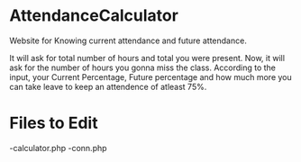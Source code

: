 # AttendanceCalculator
Website for Knowing current attendance and future attendance.

It will ask for total number of hours and total you were present.
Now, it will ask for the number of hours you gonna miss the class.
According to the input, your Current Percentage, Future percentage and how much more you can take leave to keep an attendence of atleast 75%.

# Files to Edit
-calculator.php
-conn.php

